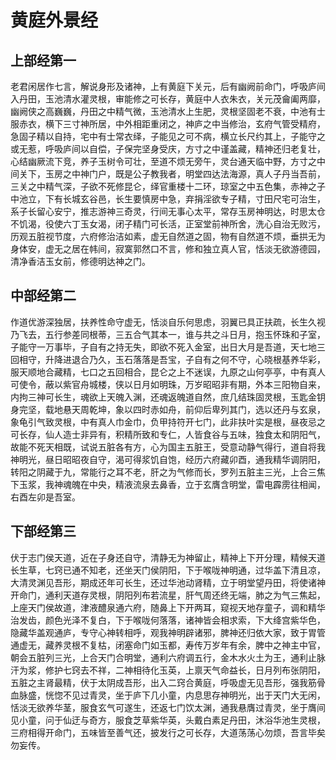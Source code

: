 # 黄庭外景经

## 上部经第一

老君闲居作七言，解说身形及诸神，上有黄庭下关元，后有幽阙前命门，呼吸庐间入丹田，玉池清水灌灵根，审能修之可长存，黄庭中人衣朱衣，关元茂龠阖两靡，幽阙侠之高巍巍，丹田之中精气微，玉池清水上生肥，灵根坚固老不衰，中池有士服赤衣，横下三寸神所居，中外相距重闭之，神庐之中当修治，玄府气管受精府，急固子精以自持，宅中有士常衣绎，子能见之可不病，横立长尺约其上，子能守之或无惹，呼吸庐间以自偿，子保完坚身受庆，方寸之中谨盖藏，精神还归老复壮，心结幽厥流下竞，养子玉树令可壮，至道不烦无旁午，灵台通天临中野，方寸之中间关下，玉房之中神门户，既是公子教我者，明堂四达法海源，真人子丹当吾前，三关之中精气深，子欲不死修昆仑，绎官重楼十二环，琼室之中五色集，赤神之子中池立，下有长城玄谷邑，长生要慎房中急，弃捐淫欲专子精，寸田尺宅可治生，系子长留心安宁，推志游神三奇灵，行间无事心太平，常存玉房神明达，时思太仓不饥渴，役使六丁玉女渴，闭子精门可长活，正室堂前神所舍，洗心自治无败污，历观五脏视节度，六府修治洁如素，虚无自然道之固，物有自然道不烦，垂拱无为身体安，虚无之居在帏间，寂寞郭然口不言，修和独立真人官，恬淡无欲游德园，清净香洁玉女前，修德明达神之门。

## 中部经第二

作道优游深独居，扶养性命守虚无，恬淡自乐何思虑，羽翼已具正扶疏，长生久视乃飞去，五行参差同根蒂，三五合气其本一，谁与共之斗日月，抱玉怀珠和子室，子能守一万事毕，子自有之持无失，即欲不死入金室，出日大月是吾道，天七地三回相守，升降进退合乃久，玉石落落是吾宝，子自有之何不守，心晓根基养华彩，服天顺地合藏精，七口之五回相合，昆仑之上不迷误，九原之山何亭亭，中有真人可使令，蔽以紫官舟城楼，侠以日月如明珠，万岁昭昭非有期，外本三阳物自来，内拘三神可长生，魂欲上天魄入渊，还魂返魄道自然，庶几结珠固灵根，玉匙金钥身完坚，载地悬天周乾坤，象以四时赤如舟，前仰后卑列其门，选以还丹与玄泉，象龟引气致灵根，中有真人巾金巾，负甲持符开七门，此非扶叶实是根，昼夜忌之可长存，仙人造士非异有，积精所致和专仁，人皆食谷与五味，独食太和阴阳气，故能不死天相既，试说五脏各有方，心为国主五脏王，受意动静气得行，道自将我神明光，昼日昭昭夜自守，渴可得浆饥自饱，经历六府藏卯酉，通我精华调阴阳，转阳之阴藏于九，常能行之耳不老，肝之为气修而长，罗列五脏主三光，上合三焦下玉浆，我神魂魄在中央，精液流泉去鼻香，立于玄膺含明堂，雷电霹雳往相闻，右酉左卯是吾室。

## 下部经第三

伏于志门侯天道，近在子身还自守，清静无为神留止，精神上下开分理，精候天道长生草，七窍已通不知老，还坐天门侯阴阳，下于喉咙神明通，过华盖下清且凉，大清灵渊见吾形，期成还年可长生，还过华池动肾精，立于明堂望丹田，将使诸神开命门，通利天道存灵根，阴阳列布若流星，肝气周还终无端，肺之为气三焦起，上座天门侯故道，津液醴泉通六府，随鼻上下开两耳，窥视天地存童子，调和精华治发齿，颜色光泽不复白，下于喉咙何落落，诸神皆会相求索，下大绛宫紫华色，隐藏华盖观通庐，专守心神转相呼，观我神明辟诸邪，脾神还归依大家，致于胃管通虚无，藏养灵根不复枯，闭塞命门如玉都，寿传万岁年有余，脾中之神主中官，朝会五脏列三光，上合天门合明堂，通利六府调五行，金木水火土为王，通利止脉汗为浆，修护七窍去不祥，二神相待化玉英，上禀天气命益长，日月列布张阴阳，五脏之主肾最精，伏于太阴成吾形，出入二窍合黄庭，呼吸虚无见吾形，强我筋骨血脉盛，恍惚不见过青灵，坐于庐下几小童，内息思存神明光，出于天门大无闲，恬淡无欲养华茎，服食玄气可遂生，还返七门饮太渊，通我悬膺过青灵，坐于膺间见小童，问于仙迂与奇方，服食芝草紫华英，头戴白素足丹田，沐浴华池生灵根，三府相得开命门，五味皆至善气还，披发行之可长存，大道荡荡心勿烦，吾言毕矣勿妄传。
